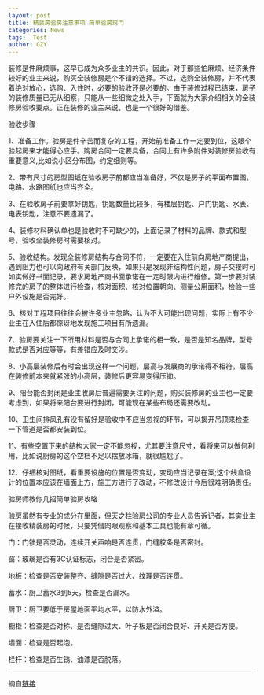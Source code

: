 ```yaml
---
layout: post
title: 精装房验房注意事项 简单验房窍门
categories: News
tags:  Test
author: GZY
---
```


装修是件麻烦事，这早已成为众多业主的共识。因此，对于那些怕麻烦、经济条件较好的业主来说，购买全装修房是个不错的选择。不过，选购全装修房，并不代表着绝对放心，选购、入住时，必要的验收还是必要的。由于装修过程已结束，房子的装修质量已无从细察，只能从一些细微之处入手，下面就为大家介绍相关的全装修房验收要点。正在装修的业主来说，也是一个很好的借鉴。

验收步骤

1、准备工作。验房是件辛苦而复杂的工程，开始前准备工作一定要到位，这眼个验起房来才能得心应手。购房合同一定要具备，合同上有许多附件对装修房验收有重要意义,比如说小区分布图，约定细则等。

2、带有尺寸的房型图纸在验收房子前都应当准备好，不仅是房子的平面布置图，电路、水路图纸也应当齐全。

3、在验收房子前要拿好钥匙，钥匙数量比较多，有楼层钥匙、户门钥匙、水表、电表钥匙，注意不要遗漏了。

4、装修材料确认单也是验收时不可缺少的，上面记录了材料的品牌、款式和型号，验收全装修房时需要核对。

5、验收结构。发现全装修房结构与合同不符，一定要在入住前向房地产商提出，遇到阻力也可以向政府有关部门反映，如果只是发现非结构性问题，房子交接时可如实做好书面记录，要求房地产商书面承诺在一定时限内进行维修。第一步要对装修完的房子的整体进行检查，核对面积、核对位置朝向、测量公用面积，检验一些户外设施是否完好。

6、核对工程项目往往会被许多业主忽略，认为不大可能出现问题，实际上有不少业主在入住后都惊讶地发现施工项目有所遗漏。

7、验房要关注一下所用材料是否与合同上承诺的相一致，是否是知名品牌，型号款式是否对应等等，有差错应及时交涉。

8、小高层装修后有时会出现这样一个问题，层高与发展商的承诺得不相符，层高在装修前本来就紧张的小高层，装修后更容易变得压抑。

9、阳台能否封闭是业主收房后普遍需要关注的问题，购买装修房的业主也一定要考虑到，如果将来阳台要进行封闭，可能现在某些布局还需要改动。

10、卫生间排风孔有没有留好是验收中不应当忽视的环节，可以揭开吊顶来检查一下管道是否都安装到位。

11、有些空置下来的结构大家一定不能忽视，尤其要注意尺寸，看将来可以做何利用，比如说厨房的这个空档不足以摆放冰箱，就很尴尬了。

12、仔细核对图纸，看重要设施的位置是否变动，变动应当记录在案;这个线盒设计的位置本应该在墙面上方，施工方进行了改动，不修改设计今后很难明确责任。

验房师教你几招简单验房攻略

验房虽然有专业的成分在里面，但天之柱验房公司的专业人员告诉记者，其实业主在接收精装房的时候，只要凭借肉眼观察和基本工具也能有章可循。

门：门锁是否灵动，连续开关声响是否连贯，门缝胶条是否密封。

窗：玻璃是否有3C认证标志，闭合是否紧密。

地板：检查是否安装整齐、缝隙是否过大、纹理是否连贯。

蓄水：厨卫蓄水3到5天，检查是否漏水。

厨卫：厨卫要低于房屋地面平均水平，以防水外溢。

橱柜：检查是否对称、是否缝隙过大、叶子板是否闭合良好、开关是否方便。

墙面：检查是否起泡。

栏杆：检查是否生锈、油漆是否脱落。

*****

摘自[链接](http://house.qq.com/a/20140612/021319.htm)